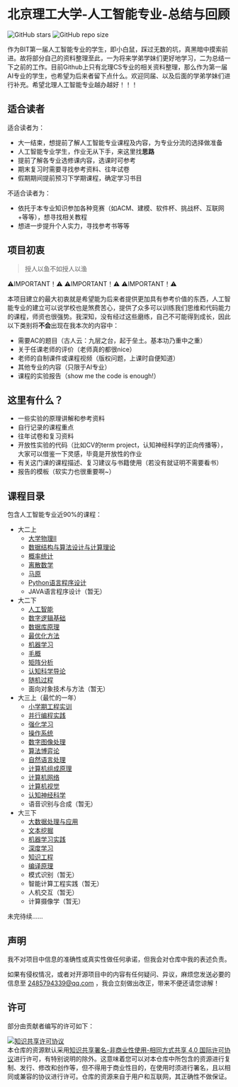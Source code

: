# 北京理工大学-人工智能专业-总结与回顾

![GitHub stars](https://img.shields.io/github/stars/Robin-WZQ/BIT-AI-personal-review.svg?style=social)
![GitHub repo size](https://img.shields.io/github/repo-size/Robin-WZQ/BIT-AI-personal-review.svg?style=social)


作为BIT第一届人工智能专业的学生，即小白鼠，踩过无数的坑，真黑暗中摸索前进。故将部分自己的资料整理至此，一为将来学弟学妹们更好地学习，二为总结一下之前的工作。目前Github上只有北理CS专业的相关资料整理，那么作为第一届AI专业的学生，也希望为后来者留下点什么。欢迎同届、以及后面的学弟学妹们进行补充。希望北理人工智能专业越办越好！！！

## 适合读者

适合读者为：

- 大一结束，想提前了解人工智能专业课程及内容，为专业分流的选择做准备
- 人工智能专业学生，作业无从下手，来这里找**思路**
- 提前了解各专业选修课内容，选课时可参考
- 期末复习时需要寻找参考资料、往年试卷
- 假期期间提前预习下学期课程，确定学习书目

不适合读者为：

- 依托于本专业知识参加各种竞赛（如ACM、建模、软件杯、挑战杯、互联网+等等），想寻找相关教程
- 想进一步提升个人实力，寻找参考书等等

## 项目初衷

> 授人以鱼不如授人以渔

⚠️IMPORTANT！⚠️   ⚠️IMPORTANT！⚠️   ⚠️IMPORTANT！⚠️

本项目建立的最大初衷就是希望能为后来者提供更加具有参考价值的东西，人工智能专业的建立可以说学校也是煞费苦心，提供了众多可以训练我们思维和代码能力的课程，师资也很强势。我深知，没有经过这些磨练，自己不可能得到成长，因此以下类别将**不会**出现在我本次的内容中：

- 需要AC的题目（古人云：九层之台，起于垒土。基本功乃重中之重）
- 关于任课老师的评价（老师真的都很nice）
- 老师的自制课件或课程视频（版权问题，上课时自便知道）
- 其他专业的内容（只限于AI专业）
- 课程的实验报告（show me the code is enough!）

## 这里有什么？

- 一些实验的原理讲解和参考资料
- 自行记录的课程重点
- 往年试卷和复习资料
- 开放性实验的代码（比如CV的term project，认知神经科学的正向传播等），大家可以借鉴一下灵感，毕竟是开放性的作业
- 有关这门课的课程描述、复习建议与书籍使用（若没有就证明不需要看书）
- 报告的模板（软实力也很重要啊~）
<!-- - 关于在人工智能专业这两年的一些个人感悟 -->

## 课程目录

包含人工智能专业近90%的课程：

- 大二上
  - [大学物理II](https://github.com/Robin-WZQ/BIT-AI-personal-review/tree/main/大二上/大学物理II)
  - [数据结构与算法设计与计算理论](https://github.com/Robin-WZQ/BIT-AI-personal-review/tree/main/大二上/数据结构与算法设计与计算理论)
  - [概率统计](https://github.com/Robin-WZQ/BIT-AI-personal-review/tree/main/大二上/概率统计)
  - [离散数学](https://github.com/Robin-WZQ/BIT-AI-personal-review/tree/main/大二上/离散数学)
  - [马原](https://github.com/Robin-WZQ/BIT-AI-personal-review/tree/main/大二上/马原)
  - [Python语言程序设计](https://github.com/Robin-WZQ/BIT-AI-personal-review/tree/main/大二上/Python)
  - JAVA语言程序设计（暂无）
- 大二下
  - [人工智能](https://github.com/Robin-WZQ/BIT-AI-personal-review/tree/main/大二下/人工智能)
  - [数字逻辑基础](https://github.com/Robin-WZQ/BIT-AI-personal-review/tree/main/大二下/数字逻辑基础)
  - [数据库原理](https://github.com/Robin-WZQ/BIT-AI-personal-review/tree/main/大二下/数据库原理)
  - [最优化方法](https://github.com/Robin-WZQ/BIT-AI-personal-review/tree/main/大二下/最优化方法)
  - [机器学习](https://github.com/Robin-WZQ/BIT-AI-personal-review/tree/main/大二下/机器学习)
  - [毛概](https://github.com/Robin-WZQ/BIT-AI-personal-review/tree/main/大二下/毛概)
  - [矩阵分析](https://github.com/Robin-WZQ/BIT-AI-personal-review/tree/main/大二下/矩阵分析)
  - [认知科学导论](https://github.com/Robin-WZQ/BIT-AI-personal-review/tree/main/大二下/认知科学导论)
  - [随机过程](https://github.com/Robin-WZQ/BIT-AI-personal-review/tree/main/大二下/随机过程)
  - 面向对象技术与方法（暂无）
- 大三上（最忙的一年）
  - [小学期工程实训](https://github.com/Robin-WZQ/BIT-AI-personal-review/tree/main/大三上/小学期工程实训)
  - [并行编程实践](https://github.com/Robin-WZQ/BIT-AI-personal-review/tree/main/大三上/并行编程实践)
  - [强化学习](https://github.com/Robin-WZQ/BIT-AI-personal-review/tree/main/大三上/强化学习)
  - [操作系统](https://github.com/Robin-WZQ/BIT-AI-personal-review/tree/main/大三上/操作系统)
  - [数字图像处理](https://github.com/Robin-WZQ/BIT-AI-personal-review/tree/main/大三上/数字图像处理)
  - [算法博弈论](https://github.com/Robin-WZQ/BIT-AI-personal-review/tree/main/大三上/算法博弈论)
  - [自然语言处理](https://github.com/Robin-WZQ/BIT-AI-personal-review/tree/main/大三上/自然语言处理)
  - [计算机组成原理](https://github.com/Robin-WZQ/BIT-AI-personal-review/tree/main/大三上/计算机组成原理)
  - [计算机网络](https://github.com/Robin-WZQ/BIT-AI-personal-review/tree/main/大三上/计算机网络)
  - [计算机视觉](https://github.com/Robin-WZQ/BIT-AI-personal-review/tree/main/大三上/计算机视觉)
  - [认知神经科学](https://github.com/Robin-WZQ/BIT-AI-personal-review/tree/main/大三上/认知神经科学)
  - 语音识别与合成（暂无）
- 大三下
  - [大数据处理与应用](https://github.com/Robin-WZQ/BIT-AI-personal-review/tree/main/大三下/大数据处理与应用)
  - [文本挖掘](https://github.com/Robin-WZQ/BIT-AI-personal-review/tree/main/大三下/文本挖掘)
  - [机器学习实践](https://github.com/Robin-WZQ/BIT-AI-personal-review/tree/main/大三下/机器学习实践)
  - [深度学习](https://github.com/Robin-WZQ/BIT-AI-personal-review/tree/main/大三下/深度学习)
  - [知识工程](https://github.com/Robin-WZQ/BIT-AI-personal-review/tree/main/大三下/知识工程)
  - [编译原理](https://github.com/Robin-WZQ/BIT-AI-personal-review/tree/main/大三下/编译原理)
  - 模式识别（暂无）
  - 智能计算工程实践（暂无）
  - 人机交互（暂无）
  - 计算摄像学（暂无）
  
未完待续……

## 声明
我不对项目中信息的准确性或真实性做任何承诺，但我会对仓库中我的表述负责。

如果有侵权情况，或者对开源项目中的内容有任何疑问、异议，麻烦您发送必要的信息至 2485794339@qq.com ，我会立刻做出改正，带来不便还请您谅解！

## 许可
部分由贡献者编写的许可如下：

<a rel="license" href="http://creativecommons.org/licenses/by-nc-sa/4.0/"><img alt="知识共享许可协议" style="border-width:0" src="https://i.creativecommons.org/l/by-nc-sa/4.0/88x31.png" /></a><br />本仓库的资源默认采用<a rel="license" href="http://creativecommons.org/licenses/by-nc-sa/4.0/deed.zh">知识共享署名-非商业性使用-相同方式共享 4.0 国际许可协议</a>进行许可，有特别说明的除外。这意味着您可以对本仓库中所包含的资源进行复制、发行、修改和创作等，但不得用于商业性目的，在使用时须进行署名，且以相同或兼容的协议进行许可。仓库的资源来自于用户和互联网，其正确性不做保证。


